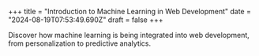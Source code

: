+++
title = "Introduction to Machine Learning in Web Development"
date = "2024-08-19T07:53:49.690Z"
draft = false
+++

  Discover how machine learning is being integrated into web development, from personalization to predictive analytics.
        
